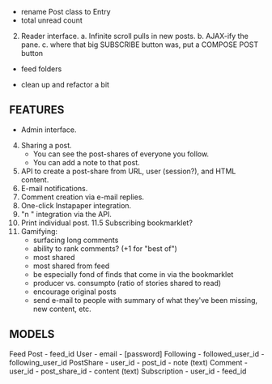 - rename Post class to Entry
- total unread count

2. Reader interface.
	a. Infinite scroll pulls in new posts.
	b. AJAX-ify the pane.
	c. where that big SUBSCRIBE button was, put a COMPOSE POST button

- feed folders

- clean up and refactor a bit

## FEATURES

* Admin interface.
4. Sharing a post.
	- You can see the post-shares of everyone you follow.
	- You can add a note to that post.
6. API to create a post-share from URL, user (session?), and HTML content.
7. E-mail notifications.
8. Comment creation via e-mail replies.
9. One-click Instapaper integration.
10. "n <note>" integration via the API.
11. Print individual post.
11.5 Subscribing bookmarklet?
12. Gamifying:
	- surfacing long comments
	- ability to rank comments? (+1 for "best of")
	- most shared
	- most shared from feed
	- be especially fond of finds that come in via the bookmarklet
	- producer vs. consumpto (ratio of stories shared to read)
	- encourage original posts
	- send e-mail to people with summary of what they've been missing, new content, etc.

## MODELS

Feed
Post
	- feed_id
User
	- email
	- [password]
Following
	- followed_user_id
	- following_user_id
PostShare
	- user_id
	- post_id
	- note (text)
Comment
	- user_id
	- post_share_id
	- content (text)
Subscription
	- user_id
	- feed_id